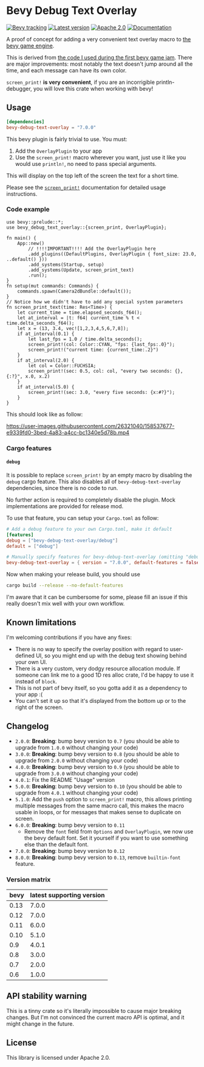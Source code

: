 # Bevy Debug Text Overlay

[![Bevy tracking](https://img.shields.io/badge/Bevy%20tracking-released%20version-lightblue)](https://github.com/bevyengine/bevy/blob/main/docs/plugins_guidelines.md#main-branch-tracking)
[![Latest version](https://img.shields.io/crates/v/bevy_debug_text_overlay.svg)](https://crates.io/crates/bevy_debug_text_overlay)
[![Apache 2.0](https://img.shields.io/badge/license-Apache-blue.svg)](./LICENSE)
[![Documentation](https://docs.rs/bevy-debug-text-overlay/badge.svg)](https://docs.rs/bevy-debug-text-overlay/)

A proof of concept for adding a very convenient text overlay
macro to [the bevy game engine](https://bevyengine.org/).

This is derived from [the code I used during the first bevy game jam](https://github.com/team-plover/warlocks-gambit/blob/1ea5464717a45ea1ee96c1ab696c2c10d5cb79e8/src/debug_overlay.rs).
There are major improvements: most notably the text doesn't jump around all
the time, and each message can have its own color.

`screen_print!` **is very convenient**, if you are an incorrigible
println-debugger, you will love this crate when working with bevy!

## Usage

```toml
[dependencies]
bevy-debug-text-overlay = "7.0.0"
```

This bevy plugin is fairly trivial to use. You must:
1. Add the `OverlayPlugin` to your app
2. Use the `screen_print!` macro wherever you want, just use it like you would
   use `println!`, no need to pass special arguments.

This will display on the top left of the screen the text for a short time.

Please see the [`screen_print!`](https://docs.rs/bevy-debug-text-overlay/latest/bevy_debug_text_overlay/macro.screen_print.html) documentation for detailed usage instructions.

### Code example

```rust,no_run
use bevy::prelude::*;
use bevy_debug_text_overlay::{screen_print, OverlayPlugin};

fn main() {
    App::new()
        // !!!!IMPORTANT!!!! Add the OverlayPlugin here
        .add_plugins((DefaultPlugins, OverlayPlugin { font_size: 23.0, ..default() }))
        .add_systems(Startup, setup)
        .add_systems(Update, screen_print_text)
        .run();
}
fn setup(mut commands: Commands) {
    commands.spawn(Camera2dBundle::default());
}
// Notice how we didn't have to add any special system parameters
fn screen_print_text(time: Res<Time>) {
    let current_time = time.elapsed_seconds_f64();
    let at_interval = |t: f64| current_time % t < time.delta_seconds_f64();
    let x = (13, 3.4, vec![1,2,3,4,5,6,7,8]);
    if at_interval(0.1) {
        let last_fps = 1.0 / time.delta_seconds();
        screen_print!(col: Color::CYAN, "fps: {last_fps:.0}");
        screen_print!("current time: {current_time:.2}")
    }
    if at_interval(2.0) {
        let col = Color::FUCHSIA;
        screen_print!(sec: 0.5, col: col, "every two seconds: {}, {:?}", x.0, x.2)
    }
    if at_interval(5.0) {
        screen_print!(sec: 3.0, "every five seconds: {x:#?}");
    }
}
```

This should look like as follow:

https://user-images.githubusercontent.com/26321040/158537677-e9339fd0-3bed-4a83-a4cc-bc1340e5d78b.mp4

### Cargo features

#### `debug`

It is possible to replace `screen_print!` by an empty macro by disabling the
`debug` cargo feature. This also disables all of `bevy-debug-text-overlay`
dependencies, since there is no code to run.

No further action is required to completely disable the plugin. Mock
implementations are provided for release mod.

To use that feature, you can setup your `Cargo.toml` as follow:

```toml
# Add a debug feature to your own Cargo.toml, make it default
[features]
debug = ["bevy-debug-text-overlay/debug"]
default = ["debug"]

# Manually specify features for bevy-debug-text-overlay (omitting "debug")
bevy-debug-text-overlay = { version = "7.0.0", default-features = false }
```

Now when making your release build, you should use
```sh
cargo build --release --no-default-features
```

I'm aware that it can be cumbersome for some, please fill an issue if this
really doesn't mix well with your own workflow.

## Known limitations

I'm welcoming contributions if you have any fixes:
* There is no way to specify the overlay position with regard to user-defined
  UI, so you might end up with the debug text showing behind your own UI.
* There is a very custom, very dodgy resource allocation module. If someone can
  link me to a good 1D res alloc crate, I'd be happy to use it instead of
  `block`.
* This is not part of bevy itself, so you gotta add it as a dependency to your
  app :(
* You can't set it up so that it's displayed from the bottom up or to the
  right of the screen.

## Changelog

* `2.0.0`: **Breaking**: bump bevy version to `0.7` (you should be able to
  upgrade from `1.0.0` without changing your code)
* `3.0.0`: **Breaking**: bump bevy version to `0.8` (you should be able to
  upgrade from `2.0.0` without changing your code)
* `4.0.0`: **Breaking**: bump bevy version to `0.9` (you should be able to
  upgrade from `3.0.0` without changing your code)
* `4.0.1`: Fix the README "Usage" version
* `5.0.0`:  **Breaking**: bump bevy version to `0.10` (you should be able to
  upgrade from `4.0.1` without changing your code)
* `5.1.0`:  Add the `push` option to `screen_print!` macro, this allows
  printing multiple messages from the same macro call, this makes the macro
  usable in loops, or for messages that makes sense to duplicate on screen.
* `6.0.0`:  **Breaking**: bump bevy version to `0.11`
  * Remove the `font` field from `Options` and `OverlayPlugin`, we now use the
    bevy default font. Set it yourself if you want to use something else than
    the default font.
* `7.0.0`:  **Breaking**: bump bevy version to `0.12`
* `8.0.0`:  **Breaking**: bump bevy version to `0.13`, remove `builtin-font` feature.
 
### Version matrix

| bevy | latest supporting version      |
|------|--------|
| 0.13 | 7.0.0 |
| 0.12 | 7.0.0 |
| 0.11 | 6.0.0 |
| 0.10 | 5.1.0 |
| 0.9  | 4.0.1 |
| 0.8  | 3.0.0 |
| 0.7  | 2.0.0 |
| 0.6  | 1.0.0 |

## API stability warning

This is a tinny crate so it's literally impossible to cause major breaking
changes. But I'm not convinced the current macro API is optimal, and it might
change in the future.

## License

This library is licensed under Apache 2.0.
